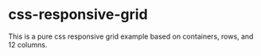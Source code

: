 # css-responsive-grid
This is a pure css responsive grid example based on containers, rows, and 12 columns.
